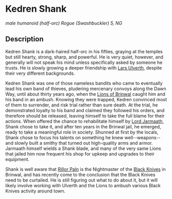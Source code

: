 # Kedren Shank
*male humanoid (half-orc) Rogue (Swashbuckler) 5, NG*

## Description
Kedren Shank is a dark-haired half-orc in his fifties, graying at the temples but still hearty, strong, sharp, and powerful. He is very quiet, however, and generally will not speak his mind unless specifically asked by someone he trusts. He is slowly growing a deeper friendship with [Lars Ulverth](LarsUlverth.md), despite their very different backgrounds.

Kedren Shank was one of those nameless bandits who came to eventually lead his own band of thieves, pludering mercenary convoys along the Dawn Way, until about thirty years ago, when the [Lions of Brinwal](../Cities/Brinwal.md#military-units) caught him and his band in an ambush. Knowing they were trapped, Kedren convinced most of them to surrender, and risk trial rather than sure death. At the trial, he demonstrated loyalty to his band and claimed they followed his orders, and therefore should be released, leaving himself to take the full blame for their actions. When offered the chance to rehabilitate himself by [Lord Jarmaath](KerdenJarmaath.md), Shank chose to take it, and after ten years in the Brinwal jail, he emerged, ready to take a meaningful role in society. Shunned at first by the locals, Shank chose to focus his talents on something he knew well--weapons--and slowly built a smithy that turned out high-quality arms and armor. Jarmaath himself wields a Shank blade, and many of the very same Lions that jailed him now frequent his shop for upkeep and upgrades to their equipment.

Shank is well aware that [Rillor Paln](RillorPaln.md) is the Nightmaster of the [Black Knives](../Organizations/RoguesGuilds/BlackKnives.md) in Brinwal, and has recently come to the conclusion that the Black Knives need to be curtailed. He is still figuring out what to do about it, but it will likely involve working with Ulverth and the Lions to ambush various Black Knives activity around town.
